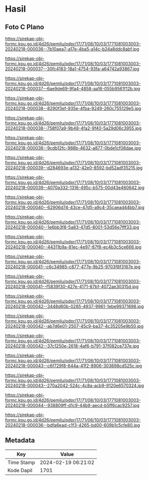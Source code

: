 # Hasil

## Foto C Plano

https://sirekap-obj-formc.kpu.go.id/4d26/pemilu/pdpr/17/71/08/10/03/1771081003003-20240218-000036--7b10aea7-a17e-4ba5-a14c-b24a8ddc8abf.jpg

https://sirekap-obj-formc.kpu.go.id/4d26/pemilu/pdpr/17/71/08/10/03/1771081003003-20240218-000037--30fc4183-18a1-4754-93fa-a64742a93867.jpg

https://sirekap-obj-formc.kpu.go.id/4d26/pemilu/pdpr/17/71/08/10/03/1771081003003-20240218-000037--6ae9de69-9fa4-4858-aa16-055b9561f12b.jpg

https://sirekap-obj-formc.kpu.go.id/4d26/pemilu/pdpr/17/71/08/10/03/1771081003003-20240218-000038--8290f3ef-935e-4fba-9249-260c755129e5.jpg

https://sirekap-obj-formc.kpu.go.id/4d26/pemilu/pdpr/17/71/08/10/03/1771081003003-20240218-000038--758f07a9-9b48-4fa2-9f40-5a29d06c3955.jpg

https://sirekap-obj-formc.kpu.go.id/4d26/pemilu/pdpr/17/71/08/10/03/1771081003003-20240218-000038--9cdb12fc-988b-4632-a877-0bde1cf08dae.jpg

https://sirekap-obj-formc.kpu.go.id/4d26/pemilu/pdpr/17/71/08/10/03/1771081003003-20240218-000039--d284693e-a132-42e0-8592-bd52adf35215.jpg

https://sirekap-obj-formc.kpu.go.id/4d26/pemilu/pdpr/17/71/08/10/03/1771081003003-20240218-000039--4070a332-1316-495c-b575-00d43e460642.jpg

https://sirekap-obj-formc.kpu.go.id/4d26/pemilu/pdpr/17/71/08/10/03/1771081003003-20240218-000040--62906d74-43ce-47d5-a9c4-35caead44bb7.jpg

https://sirekap-obj-formc.kpu.go.id/4d26/pemilu/pdpr/17/71/08/10/03/1771081003003-20240218-000040--1e6bb3f8-5a83-47d5-8001-53d56e7fff33.jpg

https://sirekap-obj-formc.kpu.go.id/4d26/pemilu/pdpr/17/71/08/10/03/1771081003003-20240218-000040--44311b9a-81ec-4e97-87f8-ec4b3c5ce666.jpg

https://sirekap-obj-formc.kpu.go.id/4d26/pemilu/pdpr/17/71/08/10/03/1771081003003-20240218-000041--c6c34985-c877-477e-9b25-9703f8f3167e.jpg

https://sirekap-obj-formc.kpu.go.id/4d26/pemilu/pdpr/17/71/08/10/03/1771081003003-20240218-000041--f5839f30-427e-4171-87b1-4072ae30315d.jpg

https://sirekap-obj-formc.kpu.go.id/4d26/pemilu/pdpr/17/71/08/10/03/1771081003003-20240218-000042--3448d60b-0285-4937-9961-1ebe99371698.jpg

https://sirekap-obj-formc.kpu.go.id/4d26/pemilu/pdpr/17/71/08/10/03/1771081003003-20240218-000042--ab7d6e01-2507-45c9-ba37-4c35205e9b50.jpg

https://sirekap-obj-formc.kpu.go.id/4d26/pemilu/pdpr/17/71/08/10/03/1771081003003-20240218-000042--37c1250e-2618-4af6-b791-37f082ce737e.jpg

https://sirekap-obj-formc.kpu.go.id/4d26/pemilu/pdpr/17/71/08/10/03/1771081003003-20240218-000043--c6f729f8-644a-41f2-8906-303698cd525c.jpg

https://sirekap-obj-formc.kpu.go.id/4d26/pemilu/pdpr/17/71/08/10/03/1771081003003-20240218-000043--270a2042-524c-4c8a-acb9-9120e6570324.jpg

https://sirekap-obj-formc.kpu.go.id/4d26/pemilu/pdpr/17/71/08/10/03/1771081003003-20240218-000044--938809ff-d1c9-44b9-aecd-b5ff6cac9257.jpg

https://sirekap-obj-formc.kpu.go.id/4d26/pemilu/pdpr/17/71/08/10/03/1771081003003-20240218-000036--bdfa6ead-c1f3-4265-bd00-609b1c5cfe80.jpg


## Metadata

| Key        | Value               |
| ---------- | ------------------- |
| Time Stamp | 2024-02-19 06:21:02 |
| Kode Dapil | 1701                |



